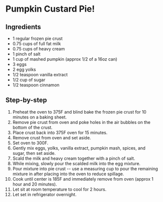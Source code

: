 # Pumpkin Custard Pie!

## Ingredients

* 1 regular frozen pie crust
* 0.75 cups of full fat milk
* 0.75 cups of heavy cream
* 1 pinch of salt
* 1 cup of mashed pumpkin (approx 1/2 of a 16oz can)
* 3 eggs
* 2 egg yolks
* 1/2 teaspoon vanilla extract
* 1/2 cup of sugar
* 1/2 teaspoon cinnamon

## Step-by-step

1. Preheat the oven to 375F and blind bake the frozen pie crust for 10 minutes on a baking sheet.
2. Remove pie crust from oven and poke holes in the air bubbles on the bottom of the crust.
3. Place crust back into 375F oven for 15 minutes.
4. Remove crust from oven and set aside.
5. Set oven to 300F.
6. Gently mix eggs, yolks, vanilla extract, pumpkin mash, spices, and sugar, then set aside.
7. Scald the milk and heavy cream together with a pinch of salt.
8. While mixing, slowly pour the scalded milk into the egg mixture.
9. Pour mixture into pie crust -- use a measuring cup to pour the remaining mixture in after placing into the oven to reduce spillage.
10. Cook until center is 185F and immediately remove from oven (approx 1 hour and 20 minutes).
11. Let sit at room temperature to cool for 2 hours.
12. Let set in refrigerator overnight.
